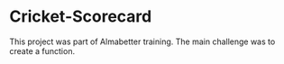 # Cricket-Scorecard
This project was part of Almabetter training. The main challenge was to create a function.
